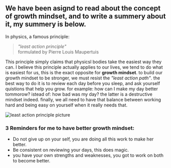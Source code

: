 ## We have been asignd to read about the concept of **growth mindset**, and to write a summery about it, my summery is below.

In physics, a famous principle:
> _"least action principle"_    
> formulated by Pierre Louis Maupertuis

This principle simply claims that physicsl bodies take the easiest way they can. I believe this principle actually applies to our lives, we tend to do what is easiest for us, this is the exact opposite for **growth mindset**. 
to build our growth mindset to be stronger, we must resist the _"least action path"_. the best way to do it is to review each day before you sleep, and ask yourself quistions that help you grow. for example: how can I make my day better tommorow? istead of: how bad was my day? the latter is a destructive mindset indeed. 
finally, we all need to have that balance between working hard and being easy on yourself when it really needs that. 

![least action principle picture](https://149348513.v2.pressablecdn.com/wp-content/uploads/2010/11/Pass-Summit.png")

### 3 Reminders for me to have better growth mindset:
- Do not give up on your self, you are doing all this work to make her better.
- Be consistent on reviewing your days, this does magic.
- you have your own strengths and weaknesses, you got to work on both to become better. 
